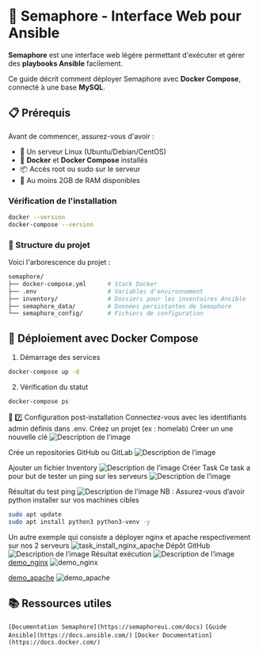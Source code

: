# 🚀 Semaphore - Interface Web pour Ansible

**Semaphore** est une interface web légère permettant d'exécuter et gérer des **playbooks Ansible** facilement.

Ce guide décrit comment déployer Semaphore avec **Docker Compose**, connecté à une base **MySQL**.

## 📋 Prérequis

Avant de commencer, assurez-vous d'avoir :

- 🐧 Un serveur Linux (Ubuntu/Debian/CentOS)
- 🐳 **Docker** et **Docker Compose** installés
- 📦 Accès root ou sudo sur le serveur
- 🔧 Au moins 2GB de RAM disponibles

### Vérification de l'installation
```bash
docker --version
docker-compose --version
```
### 📁 Structure du projet

Voici l'arborescence du projet :

```bash
semaphore/
├── docker-compose.yml      # Stack Docker
├── .env                    # Variables d'environnement
├── inventory/              # Dossiers pour les inventaires Ansible
├── semaphore_data/         # Données persistantes de Semaphore
└── semaphore_config/       # Fichiers de configuration
```
## 🐳 Déploiement avec Docker Compose

1. Démarrage des services
```bash
docker-compose up -d
```

2. Vérification du statut
```bash
docker-compose ps
```

🧩 7️⃣ Configuration post-installation
Connectez-vous avec les identifiants admin définis dans .env.
Créez un projet (ex : homelab)
Créer un une nouvelle clé
![Description de l’image](./images/ssh_key.png)

Crée un repositories GitHub ou GitLab
![Description de l’image](./images/repo_github.png)

Ajouter un fichier Inventory
![Description de l’image](./images/inventory.png)
Créer Task 
Ce task a pour but de tester un ping sur les serveurs
![Description de l’image](./images/task.png)


Résultat du test ping 
![Description de l’image](./images/resultat_task.png)
NB : Assurez-vous d’avoir python installer sur vos machines cibles

```bash
sudo apt update
sudo apt install python3 python3-venv -y
```

Un autre exemple qui consiste a déployer nginx et apache respectivement sur nos 2 serveurs
![task_install_nginx_apache](./images/task_install_nginx_apache.png)
Dépôt GitHub
![Description de l’image](./images/file_yaml_nginx_apache.png)
Résultat  exécution
![Description de l’image](./images/resultat_task_nginx_apache.png)
[demo_nginx](http://srv-deb-demo.blackward.net/)
![demo_nginx](./images/demo_nginx.png)

[demo_apache](http://srv-deb2-demo.blackward.net/)
![demo_apache](./images/demo_apache.png)

## 📚 Ressources utiles

`[Documentation Semaphore](https://semaphoreui.com/docs)`
`[Guide Ansible](https://docs.ansible.com/)`
`[Docker Documentation](https://docs.docker.com/)`